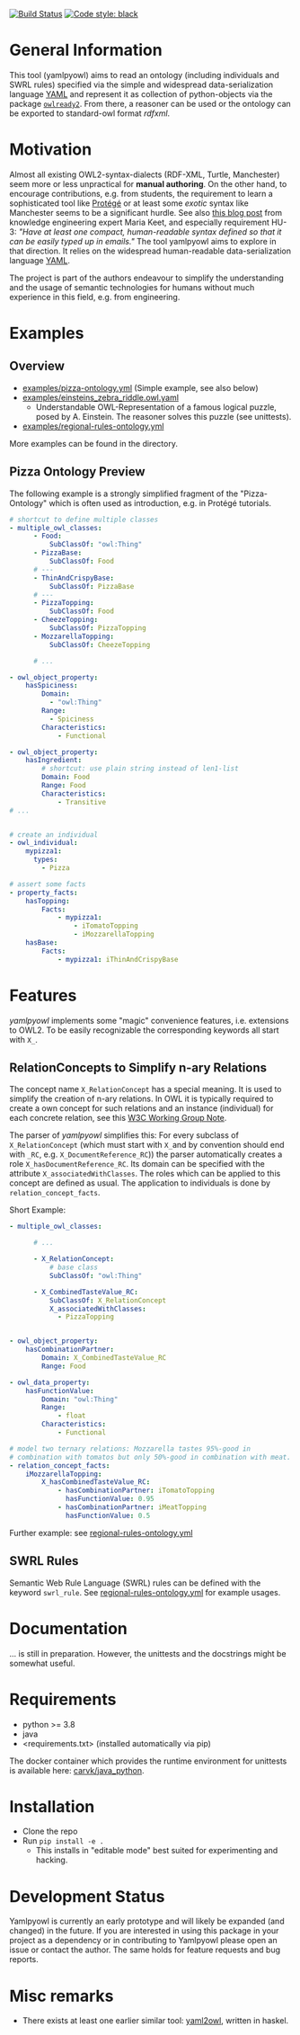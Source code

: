 [![Build Status](https://cloud.drone.io/api/badges/cknoll/yamlpyowl/status.svg)](https://cloud.drone.io/cknoll/yamlpyowl)
[![Code style: black](https://img.shields.io/badge/code%20style-black-000000.svg)](https://github.com/psf/black)

# General Information

This tool (yamlpyowl) aims to read an ontology (including individuals and SWRL rules) specified via the simple and widespread data-serialization language [YAML](https://en.wikipedia.org/wiki/YAML) and represent it as collection of python-objects via the package [`owlready2`](https://owlready2.readthedocs.io). From there, a reasoner can be used or the ontology can be exported to standard-owl format *rdfxml*.

# Motivation

Almost all existing OWL2-syntax-dialects (RDF-XML, Turtle, Manchester) seem more or less unpractical for **manual authoring**. On the other hand, to encourage contributions, e.g. from students, the requirement to learn a sophisticated tool like [Protégé](http://protege.stanford.edu/) or at least some *exotic* syntax like Manchester seems to be a significant hurdle. See also [this blog post](https://keet.wordpress.com/2020/04/10/a-draft-requirements-catalogue-for-ontology-languages/) from knowledge engineering expert Maria Keet, and especially requirement HU-3: *"Have at least one compact, human-readable syntax defined so that it can be easily typed up in emails."* The tool yamlpyowl aims to explore in that direction. It relies on the widespread human-readable data-serialization language [YAML](https://en.wikipedia.org/wiki/YAML).

The project is part of the authors endeavour to simplify the understanding and the usage of semantic technologies for humans without much experience in this field, e.g. from engineering. 

# Examples

## Overview

- [examples/pizza-ontology.yml](examples/pizza-ontology.yml) (Simple example, see also below) 
- [examples/einsteins_zebra_riddle.owl.yaml](examples/einsteins_zebra_riddle.owl.yaml)
    - Understandable OWL-Representation of a famous logical puzzle, posed by A. Einstein. The reasoner solves this puzzle (see unittests).  
- [examples/regional-rules-ontology.yml](examples/regional-rules-ontology.yml) 

More examples can be found in the directory.
## Pizza Ontology Preview 

The following example is a strongly simplified fragment of the "Pizza-Ontology" which is often used as introduction, e.g. in Protégé tutorials.

```yaml
# shortcut to define multiple classes
- multiple_owl_classes:
      - Food:
          SubClassOf: "owl:Thing"
      - PizzaBase:
          SubClassOf: Food
      # ---
      - ThinAndCrispyBase:
          SubClassOf: PizzaBase
      # ---
      - PizzaTopping:
          SubClassOf: Food
      - CheezeTopping:
          SubClassOf: PizzaTopping
      - MozzarellaTopping:
          SubClassOf: CheezeTopping

      # ...

- owl_object_property:
    hasSpiciness:
        Domain:
          - "owl:Thing"
        Range:
          - Spiciness
        Characteristics:
            - Functional

- owl_object_property:
    hasIngredient:
        # shortcut: use plain string instead of len1-list
        Domain: Food
        Range: Food
        Characteristics:
            - Transitive
# ...


# create an individual 
- owl_individual:
    mypizza1:
      types:
        - Pizza

# assert some facts 
- property_facts:
    hasTopping:
        Facts:
            - mypizza1:
                - iTomatoTopping
                - iMozzarellaTopping
    hasBase:
        Facts:
            - mypizza1: iThinAndCrispyBase 
```


# Features

*yamlpyowl* implements some "magic" convenience features, i.e. extensions to OWL2. To be easily recognizable the corresponding keywords all start with `X_`.


## RelationConcepts to Simplify n-ary Relations

The concept name `X_RelationConcept` has a special meaning. It is used to simplify the creation of n-ary relations. In OWL it is typically required to create a own concept for such relations and an instance (individual) for each concrete relation, see this [W3C Working Group Note](https://www.w3.org/TR/swbp-n-aryRelations/#pattern1).

The parser of *yamlpyowl* simplifies this: For every subclass of `X_RelationConcept` (which must start with `X_`and by convention should end with `_RC`, e.g. `X_DocumentReference_RC`)) the parser automatically creates a role `X_hasDocumentReference_RC`. Its domain can be specified with the attribute `X_associatedWithClasses`. The roles which can be applied to this concept are defined as usual. The application to individuals is done by `relation_concept_facts`.

Short Example:

```yaml
- multiple_owl_classes:

      # ...

      - X_RelationConcept:
          # base class
          SubClassOf: "owl:Thing"

      - X_CombinedTasteValue_RC:
          SubClassOf: X_RelationConcept
          X_associatedWithClasses:
            - PizzaTopping


- owl_object_property:
    hasCombinationPartner:
        Domain: X_CombinedTasteValue_RC
        Range: Food

- owl_data_property:
    hasFunctionValue:
        Domain: "owl:Thing"
        Range:
            - float
        Characteristics:
            - Functional

# model two ternary relations: Mozzarella tastes 95%-good in
# combination with tomatos but only 50%-good in combination with meat.
- relation_concept_facts:
    iMozzarellaTopping:
        X_hasCombinedTasteValue_RC:
            - hasCombinationPartner: iTomatoTopping
              hasFunctionValue: 0.95
            - hasCombinationPartner: iMeatTopping
              hasFunctionValue: 0.5
```

Further example: see [regional-rules-ontology.yml](examples/regional-rules-ontology.yml)

## SWRL Rules

Semantic Web Rule Language (SWRL) rules can be defined with the keyword `swrl_rule`.
See [regional-rules-ontology.yml](examples/regional-rules-ontology.yml) for example usages.

# Documentation
... is still in preparation. However, the unittests and the docstrings might be somewhat useful.

# Requirements

- python >= 3.8
- java
- <requirements.txt> (installed automatically via pip)

The docker container which provides the runtime environment for unittests is available here: [carvk/java_python](https://hub.docker.com/repository/docker/carvk/java_python).

# Installation

- Clone the repo
- Run `pip install -e .`
    - This installs in "editable mode" best suited for experimenting and hacking.


# Development Status

Yamlpyowl is currently an early prototype and will likely be expanded (and changed) in the future. If you are interested in  using this package in your project as a dependency or in contributing to Yamlpyowl please open an issue or contact the author. The same holds for feature requests and bug reports.

# Misc remarks

-  There exists at least one earlier similar tool: [yaml2owl](https://github.com/leifw/yaml2owl), written in haskel. 
